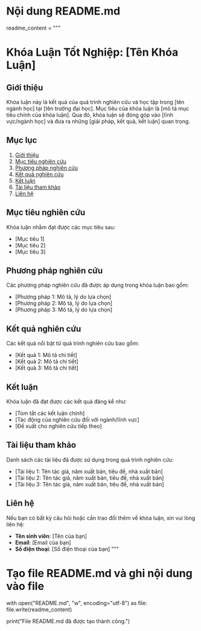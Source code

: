 # Nội dung README.md
readme_content = """
# Khóa Luận Tốt Nghiệp: [Tên Khóa Luận]

## Giới thiệu

Khóa luận này là kết quả của quá trình nghiên cứu và học tập trong [tên ngành học] tại [tên trường đại học]. Mục tiêu của khóa luận là [mô tả mục tiêu chính của khóa luận]. Qua đó, khóa luận sẽ đóng góp vào [lĩnh vực/ngành học] và đưa ra những [giải pháp, kết quả, kết luận] quan trọng.

## Mục lục

1. [Giới thiệu](#giới-thiệu)
2. [Mục tiêu nghiên cứu](#mục-tiêu-nghiên-cứu)
3. [Phương pháp nghiên cứu](#phương-pháp-nghiên-cứu)
4. [Kết quả nghiên cứu](#kết-quả-nghiên-cứu)
5. [Kết luận](#kết-luận)
6. [Tài liệu tham khảo](#tài-liệu-tham-khảo)
7. [Liên hệ](#liên-hệ)

## Mục tiêu nghiên cứu

Khóa luận nhằm đạt được các mục tiêu sau:

- [Mục tiêu 1]
- [Mục tiêu 2]
- [Mục tiêu 3]

## Phương pháp nghiên cứu

Các phương pháp nghiên cứu đã được áp dụng trong khóa luận bao gồm:

- [Phương pháp 1: Mô tả, lý do lựa chọn]
- [Phương pháp 2: Mô tả, lý do lựa chọn]
- [Phương pháp 3: Mô tả, lý do lựa chọn]

## Kết quả nghiên cứu

Các kết quả nổi bật từ quá trình nghiên cứu bao gồm:

- [Kết quả 1: Mô tả chi tiết]
- [Kết quả 2: Mô tả chi tiết]
- [Kết quả 3: Mô tả chi tiết]

## Kết luận

Khóa luận đã đạt được các kết quả đáng kể như:

- [Tóm tắt các kết luận chính]
- [Tác động của nghiên cứu đối với ngành/lĩnh vực]
- [Đề xuất cho nghiên cứu tiếp theo]

## Tài liệu tham khảo

Danh sách các tài liệu đã được sử dụng trong quá trình nghiên cứu:

- [Tài liệu 1: Tên tác giả, năm xuất bản, tiêu đề, nhà xuất bản]
- [Tài liệu 2: Tên tác giả, năm xuất bản, tiêu đề, nhà xuất bản]
- [Tài liệu 3: Tên tác giả, năm xuất bản, tiêu đề, nhà xuất bản]

## Liên hệ

Nếu bạn có bất kỳ câu hỏi hoặc cần trao đổi thêm về khóa luận, xin vui lòng liên hệ:

- **Tên sinh viên**: [Tên của bạn]
- **Email**: [Email của bạn]
- **Số điện thoại**: [Số điện thoại của bạn]
"""

# Tạo file README.md và ghi nội dung vào file
with open("README.md", "w", encoding="utf-8") as file:
    file.write(readme_content)

print("File README.md đã được tạo thành công.")
